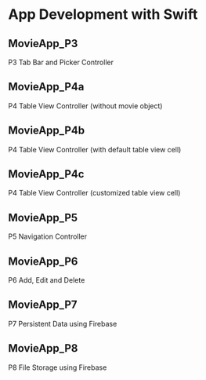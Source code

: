 # App Development with Swift

## MovieApp_P3
P3 Tab Bar and Picker Controller

## MovieApp_P4a
P4 Table View Controller (without movie object)

## MovieApp_P4b
P4 Table View Controller (with default table view cell)

## MovieApp_P4c
P4 Table View Controller (customized table view cell)

## MovieApp_P5
P5 Navigation Controller

## MovieApp_P6
P6 Add, Edit and Delete

## MovieApp_P7
P7 Persistent Data using Firebase

## MovieApp_P8
P8 File Storage using Firebase
